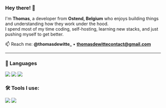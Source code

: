 ### Hey there! 👋

I'm **Thomas**, a developer from **Ostend, Belgium** who enjoys building things and understanding how they work under the hood.  
I spend most of my time coding, self-hosting, learning new stacks, and just pushing myself to get better.

📫 Reach me: **@thomasdewitte_** • **thomasdewittecontact@gmail.com**

---

### 🧠 Languages
![](https://img.shields.io/badge/Python-informational?style=flat&logo=python&logoColor=white&color=2bbc8a)
![](https://img.shields.io/badge/TypeScript-informational?style=flat&logo=typescript&logoColor=white&color=2bbc8a)
![](https://img.shields.io/badge/C%23-informational?style=flat&logo=c-sharp&logoColor=white&color=2bbc8a)

### 🛠️ Tools I use:
![](https://img.shields.io/badge/Visual%20Studio%20Code-informational?style=flat&logo=visual-studio-code&logoColor=white&color=2bbc8a)
![](https://img.shields.io/badge/Visual%20Studio-informational?style=flat&logo=visual-studio&logoColor=white&color=2bbc8a)

